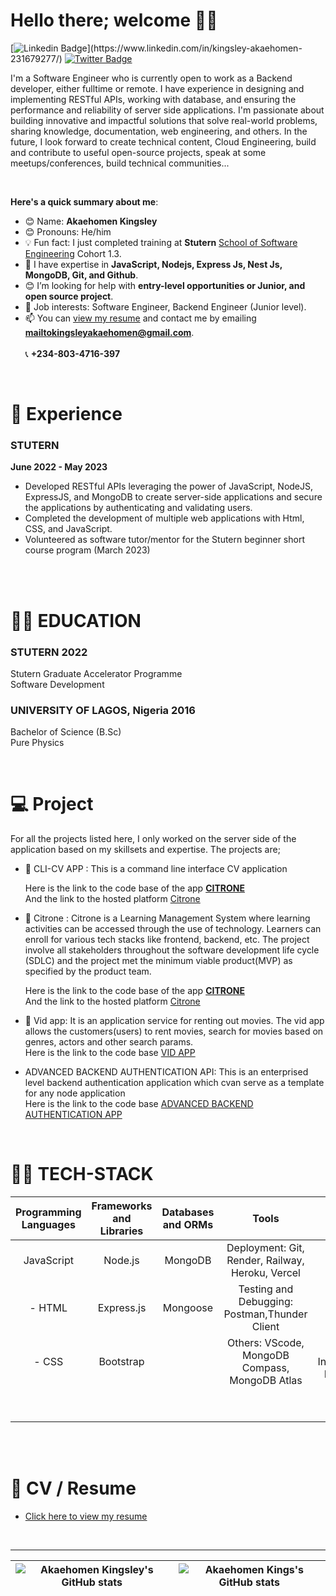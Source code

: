 # Hello there; welcome 👋🏾

[![Linkedin Badge](https://img.shields.io/badge/-akaehomenkingsley-blue?style=for-the-badge&logo=Linkedin&logoColor=white&link=[https://www.linkedin.com/in/akaehomen-kingsley-249a14167/](https://www.linkedin.com/in/kingsley-akaehomen-231679277/))](https://www.linkedin.com/in/kingsley-akaehomen-231679277/) [![Twitter Badge](https://img.shields.io/badge/-akaehomenkingsley-1ca0f1?style=for-the-badge&logo=twitter&logoColor=white&link=https://twitter.com/P0cket_Juice)](https://twitter.com/P0cket_Juice)

I'm a Software Engineer who is currently open to work as a Backend developer, either fulltime or remote. I have experience in designing and implementing RESTful APIs, working with database, and ensuring the performance and reliability of server side applications. I'm passionate about building innovative and impactful solutions that solve real-world problems, sharing knowledge, documentation, web engineering, and others. In the future, I look forward to create technical content, Cloud Engineering, build and contribute to useful open-source projects, speak at some meetups/conferences, build technical communities...

<br> 
  
**Here's a quick summary about me**:

- 😊 Name: __Akaehomen Kingsley__
- 😊 Pronouns: He/him
- 💡 Fun fact: I just completed training at **Stutern** [School of Software Engineering](https://stutern.com) Cohort 1.3.
- 🌱 I have expertise in __JavaScript, Nodejs, Express Js, Nest Js, MongoDB, Git, and Github__.
- 😊 I’m looking for help with __entry-level opportunities or Junior, and open source project__.
- 💼 Job interests: Software Engineer, Backend Engineer (Junior level).
- 📫 You can [view my resume](https://docs.google.com/document/d/1PuC1vW_W1Dho_CDo8jSOK899TLc87BsJ1lnxvslITWI/edit#heading=h.gjdgxs) and contact me by emailing **mailtokingsleyakaehomen@gmail.com**.  
<br> 📞 **+234-803-4716-397**
  
<br>
  
# 🌱 Experience  

### STUTERN  
  
__June 2022 - May 2023__  
  
* Developed RESTful APIs leveraging the power of JavaScript, NodeJS, ExpressJS, and MongoDB to create server-side applications and secure the applications by authenticating and validating users.
* Completed the development of multiple web applications with Html, CSS, and JavaScript.
* Volunteered as software tutor/mentor for the Stutern beginner short course program (March 2023)


<br>  

<br>     
     
# 👨‍🎓 EDUCATION
  
[^2]:

### STUTERN 2022
[^1]:

  Stutern Graduate Accelerator Programme  
  Software Development
  
[^2]:  

### UNIVERSITY OF LAGOS, Nigeria 2016
[^1]:

  Bachelor of Science (B.Sc)  
  Pure Physics

[^2]:

<br>

# :computer: Project
For all the projects listed here, I only worked on the server side of the application based on my skillsets and expertise. The projects are;
  
- 🏫 CLI-CV APP :  This is a command line interface CV application 

  Here is the link to the code base of the app **[CITRONE](https://github.com/kingsley-akaehomen/CLI-CV-APP)**  
  And the link to the hosted platform [Citrone](url)

- 🏫 Citrone : Citrone is a Learning Management System where learning activities can be accessed through the use of technology. Learners can enroll for various tech stacks like frontend, backend, etc. The project involve all stakeholders throughout the software development life cycle (SDLC) and the project met the minimum viable product(MVP) as specified by the product team.

  Here is the link to the code base of the app **[CITRONE](https://github.com/ddoyediran/stutern_citrone_app)**  
  And the link to the hosted platform [Citrone](url)

- 🎥 Vid app: It is an application service for renting out movies. The vid app allows the customers(users) to rent movies, search for movies based on genres, actors and other search params.   
Here is the link to the code base [VID APP](https://github.com/kingsley-akaehomen/VID-RENTAL-APP)  

-  ADVANCED BACKEND AUTHENTICATION API: This is an enterprised level backend authentication application which cvan serve as a template for any node application      
Here is the link to the code base [ADVANCED BACKEND AUTHENTICATION APP](https://github.com/kingsley-akaehomen/ADVANCED-AUTH-APP)

<br>
  
# 👩‍💻 TECH-STACK

| Programming Languages |  Frameworks and Libraries | Databases and ORMs | Tools | Methodologies |
| :---:        | :---: | :---: |    :---:      | :---: |
| JavaScript   | Node.js | MongoDB |Deployment: Git, Render, Railway, Heroku, Vercel    | Agile software development    |
| - HTML    |  Express.js | Mongoose | Testing and Debugging: Postman,Thunder Client    | Test-driven development (TDD)      |
| - CSS    | Bootstrap |   | Others:  VScode, MongoDB Compass, MongoDB Atlas    | Continuous Integration/Continuous Deployment (CI/CD)      |
|   | |  |   | RESTful APIs   |
|     | |  |   | Microservices   | 
  
<br>
<br> 

# 📄 CV / Resume 
  - [Click here to view my resume](https://docs.google.com/document/d/1PuC1vW_W1Dho_CDo8jSOK899TLc87BsJ1lnxvslITWI/edit#heading=h.gjdgxs)
  
<br> 

    
 --- 
| <img align="center" src="https://github-readme-stats.vercel.app/api?username=adeshina3002&show_icons=true&include_all_commits=true&hide_border=true" alt="Akaehomen Kingsley's GitHub stats" /> | <img align="center" src="https://github-readme-stats.vercel.app/api/top-langs/?username=kingsley-akaehomen&langs_count=8&layout=compact&hide_border=true" alt="Akaehomen Kings's GitHub stats" /> |
| ------------- | ------------- |
